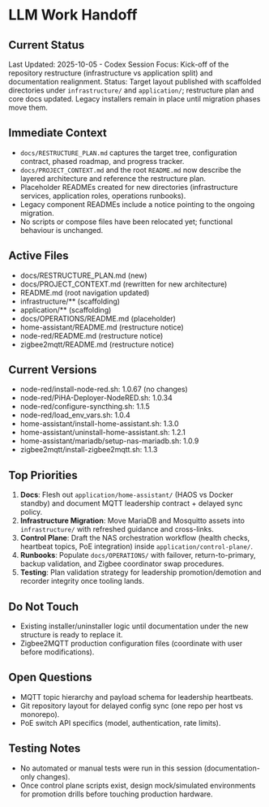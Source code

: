 # LLM Work Handoff

## Current Status

Last Updated: 2025-10-05 - Codex
Session Focus: Kick-off of the repository restructure (infrastructure vs application split) and documentation realignment.
Status: Target layout published with scaffolded directories under `infrastructure/` and `application/`; restructure plan and core docs updated. Legacy installers remain in place until migration phases move them.

## Immediate Context

- `docs/RESTRUCTURE_PLAN.md` captures the target tree, configuration contract, phased roadmap, and progress tracker.
- `docs/PROJECT_CONTEXT.md` and the root `README.md` now describe the layered architecture and reference the restructure plan.
- Placeholder READMEs created for new directories (infrastructure services, application roles, operations runbooks).
- Legacy component READMEs include a notice pointing to the ongoing migration.
- No scripts or compose files have been relocated yet; functional behaviour is unchanged.

## Active Files
- docs/RESTRUCTURE_PLAN.md (new)
- docs/PROJECT_CONTEXT.md (rewritten for new architecture)
- README.md (root navigation updated)
- infrastructure/** (scaffolding)
- application/** (scaffolding)
- docs/OPERATIONS/README.md (placeholder)
- home-assistant/README.md (restructure notice)
- node-red/README.md (restructure notice)
- zigbee2mqtt/README.md (restructure notice)

## Current Versions
- node-red/install-node-red.sh: 1.0.67 (no changes)
- node-red/PiHA-Deployer-NodeRED.sh: 1.0.34
- node-red/configure-syncthing.sh: 1.1.5
- node-red/load_env_vars.sh: 1.0.4
- home-assistant/install-home-assistant.sh: 1.3.0
- home-assistant/uninstall-home-assistant.sh: 1.2.1
- home-assistant/mariadb/setup-nas-mariadb.sh: 1.0.9
- zigbee2mqtt/install-zigbee2mqtt.sh: 1.1.3

## Top Priorities
1. **Docs**: Flesh out `application/home-assistant/` (HAOS vs Docker standby) and document MQTT leadership contract + delayed sync policy.
2. **Infrastructure Migration**: Move MariaDB and Mosquitto assets into `infrastructure/` with refreshed guidance and cross-links.
3. **Control Plane**: Draft the NAS orchestration workflow (health checks, heartbeat topics, PoE integration) inside `application/control-plane/`.
4. **Runbooks**: Populate `docs/OPERATIONS/` with failover, return-to-primary, backup validation, and Zigbee coordinator swap procedures.
5. **Testing**: Plan validation strategy for leadership promotion/demotion and recorder integrity once tooling lands.

## Do Not Touch
- Existing installer/uninstaller logic until documentation under the new structure is ready to replace it.
- Zigbee2MQTT production configuration files (coordinate with user before modifications).

## Open Questions
- MQTT topic hierarchy and payload schema for leadership heartbeats.
- Git repository layout for delayed config sync (one repo per host vs monorepo).
- PoE switch API specifics (model, authentication, rate limits).

## Testing Notes
- No automated or manual tests were run in this session (documentation-only changes).
- Once control plane scripts exist, design mock/simulated environments for promotion drills before touching production hardware.
